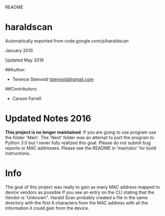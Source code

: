 README

# haraldscan
Automatically exported from code.google.com/p/haraldscan

January 2010

Updated May 2016

##Author:
* Terence Stenvold <tstenvold@gmail.com>

##Contributors:
* Carson Farrell
    
Updated Notes 2016
==================
**This project is no longer maintained**. If you are going to use program use the folder 'Main'. The 'Next' folder was 
an attempt to port the program to Python 3.0 but I never fully realized this goal. Please do not submit bug reports or
MAC addresses. Please see the README in 'main\doc\' for build instructions.

Info
=============
The goal of this project was really to gain as many MAC address mapped to device vendors as possible
If you see an entry on the CLI stating that the Vendor is 'Unknown". Harald Scan probably created a file in the
same directory with the first 6 characters from the MAC address with all the information it could gain from the
device.

